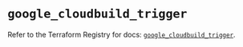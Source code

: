 # `google_cloudbuild_trigger`

Refer to the Terraform Registry for docs: [`google_cloudbuild_trigger`](https://registry.terraform.io/providers/hashicorp/google-beta/6.11.2/docs/resources/google_cloudbuild_trigger).
